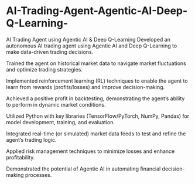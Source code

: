 # AI-Trading-Agent-Agentic-AI-Deep-Q-Learning-
AI Trading Agent using Agentic AI & Deep Q-Learning
Developed an autonomous AI trading agent using Agentic AI and Deep Q-Learning to make data-driven trading decisions.

Trained the agent on historical market data to navigate market fluctuations and optimize trading strategies.

Implemented reinforcement learning (RL) techniques to enable the agent to learn from rewards (profits/losses) and improve decision-making.

Achieved a positive profit in backtesting, demonstrating the agent’s ability to perform in dynamic market conditions.

Utilized Python with key libraries (TensorFlow/PyTorch, NumPy, Pandas) for model development, training, and evaluation.

Integrated real-time (or simulated) market data feeds to test and refine the agent’s trading logic.

Applied risk management techniques to minimize losses and enhance profitability.

Demonstrated the potential of Agentic AI in automating financial decision-making processes.
